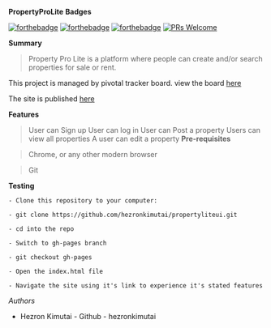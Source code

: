 **PropertyProLite**
**Badges**

[![forthebadge](https://forthebadge.com/images/badges/uses-html.svg)](https://forthebadge.com)
[![forthebadge](https://forthebadge.com/images/badges/uses-css.svg)](https://forthebadge.com)
[![forthebadge](https://forthebadge.com/images/badges/uses-js.svg)](https://forthebadge.com)
[![PRs Welcome](https://img.shields.io/badge/PRs-welcome-brightgreen.svg?style=flat-square)](http://makeapullrequest.com)

**Summary**

>Property Pro Lite is a platform where people can create and/or search properties for sale or rent.

This project is managed by pivotal tracker board. view the board [here](https://www.pivotaltracker.com/n/projects/2353821)

The site is published [here](https://hezronkimutai.github.io/propertyliteui/)


**Features**

>User can Sign up
>User can log in
>User can Post a property
>Users can view all properties
>A user can edit a property
**Pre-requisites**

>Chrome, or any other modern browser

>Git

**Testing**

    - Clone this repository to your computer:

    - git clone https://github.com/hezronkimutai/propertyliteui.git

    - cd into the repo

    - Switch to gh-pages branch

    - git checkout gh-pages

    - Open the index.html file

    - Navigate the site using it's link to experience it's stated features

*Authors*

- Hezron Kimutai - Github - hezronkimutai

